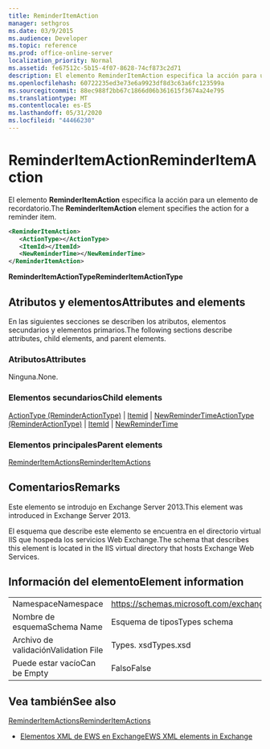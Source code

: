 ```yaml
---
title: ReminderItemAction
manager: sethgros
ms.date: 03/9/2015
ms.audience: Developer
ms.topic: reference
ms.prod: office-online-server
localization_priority: Normal
ms.assetid: fe67512c-5b15-4f07-8628-74cf873c2d71
description: El elemento ReminderItemAction especifica la acción para un elemento de recordatorio.
ms.openlocfilehash: 60722235ed3e73e6a9923df8d3c63a6fc123599a
ms.sourcegitcommit: 88ec988f2bb67c1866d06b361615f3674a24e795
ms.translationtype: MT
ms.contentlocale: es-ES
ms.lasthandoff: 05/31/2020
ms.locfileid: "44466230"
---
```

# <a name="reminderitemaction"></a><span data-ttu-id="c0908-103">ReminderItemAction</span><span class="sxs-lookup"><span data-stu-id="c0908-103">ReminderItemAction</span></span>

<span data-ttu-id="c0908-104">El elemento **ReminderItemAction** especifica la acción para un elemento de recordatorio.</span><span class="sxs-lookup"><span data-stu-id="c0908-104">The **ReminderItemAction** element specifies the action for a reminder item.</span></span> 
  
```XML
<ReminderItemAction>
   <ActionType></ActionType>
   <ItemId></ItemId>
   <NewReminderTime></NewReminderTime>
</ReminderItemAction>
```

 <span data-ttu-id="c0908-105">**ReminderItemActionType**</span><span class="sxs-lookup"><span data-stu-id="c0908-105">**ReminderItemActionType**</span></span>
## <a name="attributes-and-elements"></a><span data-ttu-id="c0908-106">Atributos y elementos</span><span class="sxs-lookup"><span data-stu-id="c0908-106">Attributes and elements</span></span>

<span data-ttu-id="c0908-107">En las siguientes secciones se describen los atributos, elementos secundarios y elementos primarios.</span><span class="sxs-lookup"><span data-stu-id="c0908-107">The following sections describe attributes, child elements, and parent elements.</span></span>
  
### <a name="attributes"></a><span data-ttu-id="c0908-108">Atributos</span><span class="sxs-lookup"><span data-stu-id="c0908-108">Attributes</span></span>

<span data-ttu-id="c0908-109">Ninguna.</span><span class="sxs-lookup"><span data-stu-id="c0908-109">None.</span></span>
  
### <a name="child-elements"></a><span data-ttu-id="c0908-110">Elementos secundarios</span><span class="sxs-lookup"><span data-stu-id="c0908-110">Child elements</span></span>

<span data-ttu-id="c0908-111">[ActionType (ReminderActionType)](actiontype-reminderactiontype.md)  |  [Itemid](itemid.md)  |  [NewReminderTime](newremindertime.md)</span><span class="sxs-lookup"><span data-stu-id="c0908-111">[ActionType (ReminderActionType)](actiontype-reminderactiontype.md) | [ItemId](itemid.md) | [NewReminderTime](newremindertime.md)</span></span>
  
### <a name="parent-elements"></a><span data-ttu-id="c0908-112">Elementos principales</span><span class="sxs-lookup"><span data-stu-id="c0908-112">Parent elements</span></span>

[<span data-ttu-id="c0908-113">ReminderItemActions</span><span class="sxs-lookup"><span data-stu-id="c0908-113">ReminderItemActions</span></span>](reminderitemactions.md)
  
## <a name="remarks"></a><span data-ttu-id="c0908-114">Comentarios</span><span class="sxs-lookup"><span data-stu-id="c0908-114">Remarks</span></span>

<span data-ttu-id="c0908-115">Este elemento se introdujo en Exchange Server 2013.</span><span class="sxs-lookup"><span data-stu-id="c0908-115">This element was introduced in Exchange Server 2013.</span></span>
  
<span data-ttu-id="c0908-116">El esquema que describe este elemento se encuentra en el directorio virtual IIS que hospeda los servicios Web Exchange.</span><span class="sxs-lookup"><span data-stu-id="c0908-116">The schema that describes this element is located in the IIS virtual directory that hosts Exchange Web Services.</span></span>
  
## <a name="element-information"></a><span data-ttu-id="c0908-117">Información del elemento</span><span class="sxs-lookup"><span data-stu-id="c0908-117">Element information</span></span>

|||
|:-----|:-----|
|<span data-ttu-id="c0908-118">Namespace</span><span class="sxs-lookup"><span data-stu-id="c0908-118">Namespace</span></span>  <br/> |https://schemas.microsoft.com/exchange/services/2006/types  <br/> |
|<span data-ttu-id="c0908-119">Nombre de esquema</span><span class="sxs-lookup"><span data-stu-id="c0908-119">Schema Name</span></span>  <br/> |<span data-ttu-id="c0908-120">Esquema de tipos</span><span class="sxs-lookup"><span data-stu-id="c0908-120">Types schema</span></span>  <br/> |
|<span data-ttu-id="c0908-121">Archivo de validación</span><span class="sxs-lookup"><span data-stu-id="c0908-121">Validation File</span></span>  <br/> |<span data-ttu-id="c0908-122">Types. xsd</span><span class="sxs-lookup"><span data-stu-id="c0908-122">Types.xsd</span></span>  <br/> |
|<span data-ttu-id="c0908-123">Puede estar vacío</span><span class="sxs-lookup"><span data-stu-id="c0908-123">Can be Empty</span></span>  <br/> |<span data-ttu-id="c0908-124">Falso</span><span class="sxs-lookup"><span data-stu-id="c0908-124">False</span></span>  <br/> |
   
## <a name="see-also"></a><span data-ttu-id="c0908-125">Vea también</span><span class="sxs-lookup"><span data-stu-id="c0908-125">See also</span></span>



[<span data-ttu-id="c0908-126">ReminderItemActions</span><span class="sxs-lookup"><span data-stu-id="c0908-126">ReminderItemActions</span></span>](reminderitemactions.md)


- [<span data-ttu-id="c0908-127">Elementos XML de EWS en Exchange</span><span class="sxs-lookup"><span data-stu-id="c0908-127">EWS XML elements in Exchange</span></span>](ews-xml-elements-in-exchange.md)

